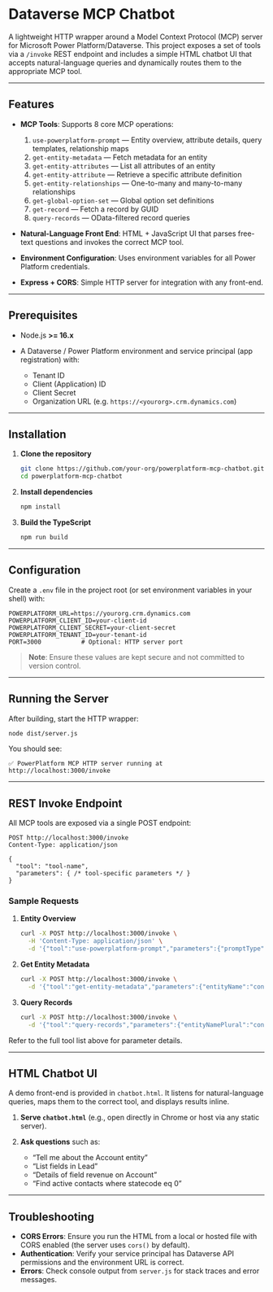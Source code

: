 # Dataverse MCP Chatbot

A lightweight HTTP wrapper around a Model Context Protocol (MCP) server for Microsoft Power Platform/Dataverse. This project exposes a set of tools via a `/invoke` REST endpoint and includes a simple HTML chatbot UI that accepts natural-language queries and dynamically routes them to the appropriate MCP tool.

---

## Features

* **MCP Tools**: Supports 8 core MCP operations:

  1. `use-powerplatform-prompt` — Entity overview, attribute details, query templates, relationship maps
  2. `get-entity-metadata` — Fetch metadata for an entity
  3. `get-entity-attributes` — List all attributes of an entity
  4. `get-entity-attribute` — Retrieve a specific attribute definition
  5. `get-entity-relationships` — One-to-many and many-to-many relationships
  6. `get-global-option-set` — Global option set definitions
  7. `get-record` — Fetch a record by GUID
  8. `query-records` — OData-filtered record queries

* **Natural-Language Front End**: HTML + JavaScript UI that parses free-text questions and invokes the correct MCP tool.

* **Environment Configuration**: Uses environment variables for all Power Platform credentials.

* **Express + CORS**: Simple HTTP server for integration with any front-end.

---

## Prerequisites

* Node.js **>= 16.x**
* A Dataverse / Power Platform environment and service principal (app registration) with:

  * Tenant ID
  * Client (Application) ID
  * Client Secret
  * Organization URL (e.g. `https://<yourorg>.crm.dynamics.com`)

---

## Installation

1. **Clone the repository**

   ```bash
   git clone https://github.com/your-org/powerplatform-mcp-chatbot.git
   cd powerplatform-mcp-chatbot
   ```

2. **Install dependencies**

   ```bash
   npm install
   ```

3. **Build the TypeScript**

   ```bash
   npm run build
   ```

---

## Configuration

Create a `.env` file in the project root (or set environment variables in your shell) with:

```dotenv
POWERPLATFORM_URL=https://yourorg.crm.dynamics.com
POWERPLATFORM_CLIENT_ID=your-client-id
POWERPLATFORM_CLIENT_SECRET=your-client-secret
POWERPLATFORM_TENANT_ID=your-tenant-id
PORT=3000           # Optional: HTTP server port
```

> **Note**: Ensure these values are kept secure and not committed to version control.

---

## Running the Server

After building, start the HTTP wrapper:

```bash
node dist/server.js
```

You should see:

```
✅ PowerPlatform MCP HTTP server running at http://localhost:3000/invoke
```

---

## REST Invoke Endpoint

All MCP tools are exposed via a single POST endpoint:

```
POST http://localhost:3000/invoke
Content-Type: application/json

{
  "tool": "tool-name",
  "parameters": { /* tool-specific parameters */ }
}
```

### Sample Requests

1. **Entity Overview**

   ```bash
   curl -X POST http://localhost:3000/invoke \
     -H 'Content-Type: application/json' \
     -d '{"tool":"use-powerplatform-prompt","parameters":{"promptType":"ENTITY_OVERVIEW","entityName":"account"}}'
   ```

2. **Get Entity Metadata**

   ```bash
   curl -X POST http://localhost:3000/invoke \
     -d '{"tool":"get-entity-metadata","parameters":{"entityName":"contact"}}'
   ```

3. **Query Records**

   ```bash
   curl -X POST http://localhost:3000/invoke \
     -d '{"tool":"query-records","parameters":{"entityNamePlural":"contacts","filter":"statecode eq 0","maxRecords":10}}'
   ```

Refer to the full tool list above for parameter details.

---

## HTML Chatbot UI

A demo front-end is provided in `chatbot.html`. It listens for natural-language queries, maps them to the correct tool, and displays results inline.

1. **Serve `chatbot.html`** (e.g., open directly in Chrome or host via any static server).
2. **Ask questions** such as:

   * “Tell me about the Account entity”
   * “List fields in Lead”
   * “Details of field revenue on Account”
   * “Find active contacts where statecode eq 0”

---

## Troubleshooting

* **CORS Errors**: Ensure you run the HTML from a local or hosted file with CORS enabled (the server uses `cors()` by default).
* **Authentication**: Verify your service principal has Dataverse API permissions and the environment URL is correct.
* **Errors**: Check console output from `server.js` for stack traces and error messages.


